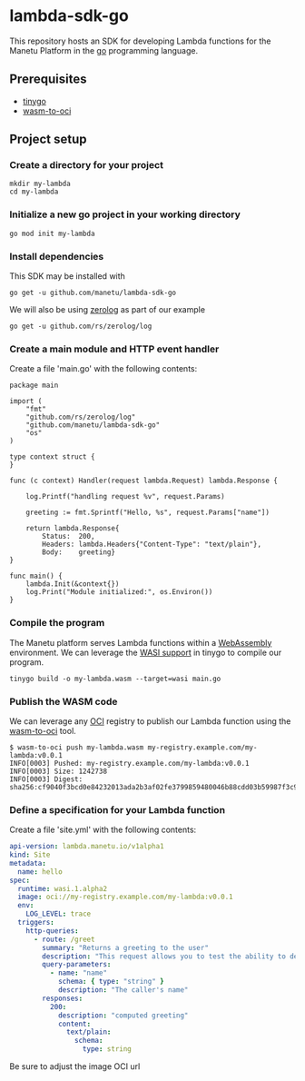 # lambda-sdk-go

This repository hosts an SDK for developing Lambda functions for the Manetu Platform in the [go](https://go.dev/) programming language.

## Prerequisites

- [tinygo](https://tinygo.org/)
- [wasm-to-oci](https://github.com/engineerd/wasm-to-oci)

## Project setup

### Create a directory for your project

``` shell
mkdir my-lambda
cd my-lambda
```

### Initialize a new go project in your working directory

``` shell
go mod init my-lambda
```

### Install dependencies

This SDK may be installed with

``` shell
go get -u github.com/manetu/lambda-sdk-go
```

We will also be using [zerolog](https://github.com/rs/zerolog) as part of our example

``` shell
go get -u github.com/rs/zerolog/log
```

### Create a main module and HTTP event handler

Create a file 'main.go' with the following contents:

``` golang
package main

import (
	"fmt"
	"github.com/rs/zerolog/log"
	"github.com/manetu/lambda-sdk-go"
	"os"
)

type context struct {
}

func (c context) Handler(request lambda.Request) lambda.Response {

	log.Printf("handling request %v", request.Params)

	greeting := fmt.Sprintf("Hello, %s", request.Params["name"])

	return lambda.Response{
		Status:  200,
		Headers: lambda.Headers{"Content-Type": "text/plain"},
		Body:    greeting}
}

func main() {
	lambda.Init(&context{})
	log.Print("Module initialized:", os.Environ())
}

```

### Compile the program

The Manetu platform serves Lambda functions within a [WebAssembly](https://webassembly.org/) environment.  We can leverage the [WASI support](https://tinygo.org/docs/guides/webassembly/wasi/) in tinygo to compile our program.

``` shell
tinygo build -o my-lambda.wasm --target=wasi main.go
```

### Publish the WASM code

We can leverage any [OCI](https://opencontainers.org/) registry to publish our Lambda function using the [wasm-to-oci](https://github.com/engineerd/wasm-to-oci) tool.

``` shell
$ wasm-to-oci push my-lambda.wasm my-registry.example.com/my-lambda:v0.0.1
INFO[0003] Pushed: my-registry.example.com/my-lambda:v0.0.1
INFO[0003] Size: 1242738
INFO[0003] Digest: sha256:cf9040f3bcd0e84232013ada2b3af02fe3799859480046b88cdd03b59987f3c9
```

### Define a specification for your Lambda function

Create a file 'site.yml' with the following contents:

``` yaml
api-version: lambda.manetu.io/v1alpha1
kind: Site
metadata:
  name: hello
spec:
  runtime: wasi.1.alpha2
  image: oci://my-registry.example.com/my-lambda:v0.0.1
  env:
    LOG_LEVEL: trace
  triggers:
    http-queries:
      - route: /greet
        summary: "Returns a greeting to the user"
        description: "This request allows you to test the ability to deploy and invoke a simple lambda function."
        query-parameters:
          - name: "name"
            schema: { type: "string" }
            description: "The caller's name"
        responses:
          200:
            description: "computed greeting"
            content:
              text/plain:
                schema:
                  type: string
```

Be sure to adjust the image OCI url
